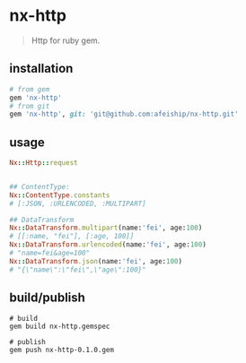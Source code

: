 # nx-http
> Http for ruby gem.

## installation
```rb
# from gem
gem 'nx-http'
# from git
gem 'nx-http', git: 'git@github.com:afeiship/nx-http.git'
```

## usage
```rb
Nx::Http::request


## ContentType:
Nx::ContentType.constants
# [:JSON, :URLENCODED, :MULTIPART]

## DataTransform
Nx::DataTransform.multipart(name:'fei', age:100)
# [[:name, "fei"], [:age, 100]]
Nx::DataTransform.urlencoded(name:'fei', age:100)
# "name=fei&age=100"
Nx::DataTransform.json(name:'fei', age:100)
# "{\"name\":\"fei\",\"age\":100}"
```

## build/publish
```shell
# build
gem build nx-http.gemspec

# publish
gem push nx-http-0.1.0.gem
```
